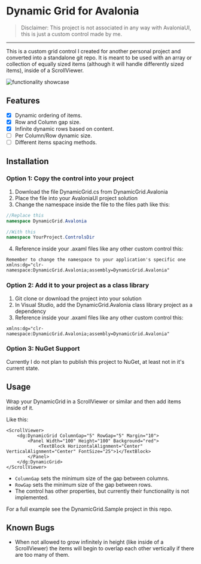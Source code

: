 # Dynamic Grid for Avalonia

> Disclaimer: This project is not associated in any way with AvaloniaUI, this is just a custom control made by me.

---

This is a custom grid control I created for another personal project and converted into a standalone git repo. 
It is meant to be used with an array or collection of equally sized items (although it will handle differently sized items),
inside of a ScrollViewer.

![functionality showcase](https://github.com/TomasBusch/AvaloniaDynamicGrid/blob/master/showcase.gif?raw=true)

## Features
- [x] Dynamic ordering of items.
- [x] Row and Column gap size. 
- [x] Infinite dynamic rows based on content.
- [ ] Per Column/Row dynamic size.
- [ ] Different items spacing methods.

## Installation

### Option 1: Copy the control into your project

1. Download the file DynamicGrid.cs from DynamicGrid.Avalonia
2. Place the file into your AvaloniaUI project solution
3. Change the namespace inside the file to the files path like this:
```c#
//Replace this
namespace DynamicGrid.Avalonia

//With this
namespace YourProject.ControlsDir
```
4. Reference inside your .axaml files like any other custom control this:
```xaml
Remember to change the namespace to your application's specific one
xmlns:dg="clr-namespace:DynamicGrid.Avalonia;assembly=DynamicGrid.Avalonia"
```

### Option 2: Add it to your project as a class library
1. Git clone or download the project into your solution
2. In Visual Studio, add the DynamicGrid.Avalonia class library project as a dependency
3. Reference inside your .axaml files like any other custom control this:
```xaml
xmlns:dg="clr-namespace:DynamicGrid.Avalonia;assembly=DynamicGrid.Avalonia"
```

### Option 3: NuGet Support
Currently I do not plan to publish this project to NuGet, at least not in it's current state.

## Usage

Wrap your DynamicGrid in a ScrollViewer or similar and then add items inside of it.

Like this:
```xaml
<ScrollViewer>
	<dg:DynamicGrid ColumnGap="5" RowGap="5" Margin="10">
		<Panel Width="100" Height="100" Background="red">
			<TextBlock HorizontalAlignment="Center" VerticalAlignment="Center" FontSize="25">1</TextBlock>
		</Panel>
	</dg:DynamicGrid>
</ScrollViewer>
```
* `ColumnGap` sets the minimum size of the gap between columns.
* `RowGap` sets the minimum size of the gap between rows.
* The control has other properties, but currently their functionality is not implemented.

For a full example see the DynamicGrid.Sample project in this repo.

## Known Bugs
* When not allowed to grow infinitely in height (like inside of a ScrollViewer)
the items will begin to overlap each other vertically if there are too many of them.